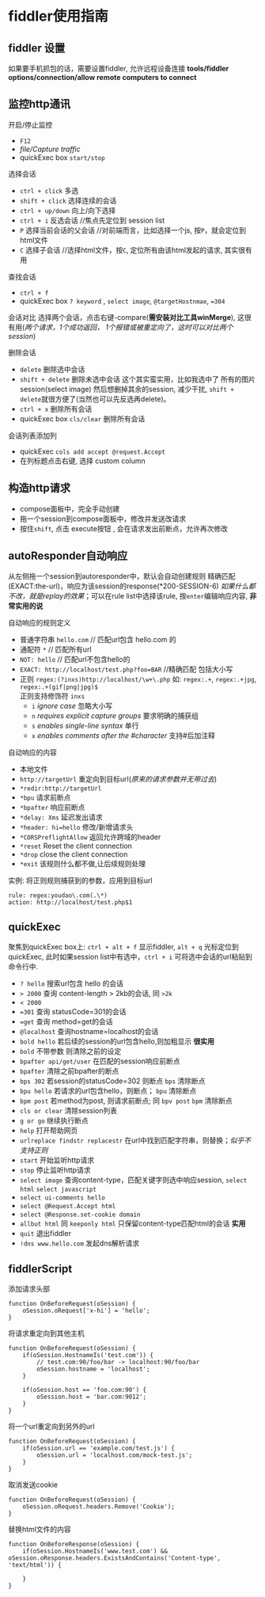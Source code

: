 fiddler使用指南
=============

fiddler 设置
-------
如果要手机抓包的话，需要设置fiddler, 允许远程设备连接 **tools/fiddler options/connection/allow remote computers to connect**

监控http通讯
-----------
开启/停止监控 
- `F12`
- *file/Capture traffic*
- quickExec box `start/stop`

选择会话
- `ctrl + click` 多选
- `shift + click` 选择连续的会话
- `ctrl + up/down` 向上/向下选择
- `ctrl + i` 反选会话 //焦点先定位到 session list
- `P` 选择当前会话的父会话 //对前端而言，比如选择一个js, 按`P`，就会定位到html文件
- `C` 选择子会话 //选择html文件，按`C`, 定位所有由该html发起的请求, 其实很有用 

查找会话
- `ctrl + f`
- quickExec box `? keyword` , `select image`, `@targetHostnmae`, `=304`

会话对比
选择两个会话，点击右键-compare(**需安装对比工具winMerge**), 这很有用(*两个请求，1个成功返回， 1个报错或被重定向了，这时可以对比两个session*)

删除会话
- `delete` 删除选中会话
- `shift + delete` 删除未选中会话
    这个其实蛮实用，比如我选中了 所有的图片session(select image) 然后想删掉其余的session, 减少干扰, `shift + delete`就很方便了(当然也可以先反选再delete)。
- `ctrl + x` 删除所有会话
- quickExec box `cls/clear` 删除所有会话

会话列表添加列
- quickExec `cols add accept @request.Accept`
- 在列标题点击右键, 选择 custom column

构造http请求
---------
- compose面板中，完全手动创建
- 拖一个session到compose面板中，修改并发送改请求
- 按住`shift`, 点击 execute按钮 , 会在请求发出前断点，允许再次修改


autoResponder自动响应
----------
从左侧拖一个session到autoresponder中，默认会自动创建规则 精确匹配(EXACT:the-url)，响应为该session的response(\*200-SESSION-6) *如果什么都不改，就是replay的效果*；可以在rule list中选择该rule, 按`enter`编辑响应内容, **非常实用的说**

自动响应的规则定义
- 普通字符串   `hello.com` // 匹配url包含 hello.com 的
- 通配符 `*`  // 匹配所有url
- `NOT: hello`  // 匹配url不包含hello的
- `EXACT: http://localhost/test.php?foo=BAR`  //精确匹配 包括大小写
- 正则 `regex:(?inxs)http://localhost/\w+\.php`
    如: `regex:.+`, `regex:.+jpg`, `regex:.+(gif|png|jpg)$`  
    正则支持修饰符 `inxs` 
    + `i` *ignore case*  忽略大小写
    + `n` *requires explicit capture groups* 要求明确的捕获组
    + `s` *enables single-line syntax* 单行
    + `x` *enables comments after the #character* 支持#后加注释

自动响应的内容
- 本地文件
- `http://targetUrl` 重定向到目标url(*原来的请求参数并无带过去*)
- `*redir:http://targetUrl`
- `*bpu`  请求前断点
- `*bpafter` 响应前断点
- `*delay: Xms` 延迟发出请求
- `*header: hi=hello` 修改/新增请求头
- `*CORSPreflightAllow` 返回允许跨域的header
- `*reset` Reset the client connection
- `*drop` close the client connection
- `*exit` 该规则什么都不做,让后续规则处理

实例: 将正则规则捕获到的参数，应用到目标url

    rule: regex:youdao\.com(.\*)
    action: http://localhost/test.php$1


quickExec
--------------
聚焦到quickExec box上: `ctrl + alt + f` 显示fiddler, `alt + q` 光标定位到quickExec, 此时如果session list中有选中，`ctrl + i` 可将选中会话的url粘贴到命令行中.

- `? hello` 搜索url包含 hello 的会话  
- `> 2000` 查询 content-length > 2kb的会话,  同 `>2k`
- `< 2000`
- `=301` 查询 statusCode=301的会话
- `=get` 查询 method=get的会话
- `@localhost` 查询hostname=localhost的会话
- `bold hello` 若后续的session的url包含hello,则加粗显示 **很实用**
- `bold` 不带参数 则清除之前的设定
- `bpafter api/get/user` 在匹配的session响应前断点
- `bpafter` 清除之前bpafter的断点
- `bps 302` 若session的statusCode=302 则断点 `bps` 清除断点
- `bpu hello` 若请求的url包含hello，则断点； `bpu` 清除断点
- `bpm post` 若method为post, 则请求前断点; 同 `bpv post`  `bpm` 清除断点
- `cls or clear` 清除session列表
- `g or go` 继续执行断点
- `help` 打开帮助网页
- `urlreplace findstr replacestr` 在url中找到匹配字符串，则替换；*似乎不支持正则*
- `start` 开始监听http请求
- `stop` 停止监听http请求
- `select image` 查询content-type，匹配关键字则选中响应session, `select html` `select javascript`
- `select ui-comments hello`
- `select @Request.Accept html`
- `select @Response.set-cookie domain`
- `allbut html` 同 `keeponly html` 只保留content-type匹配html的会话 **实用**
- `quit` 退出fiddler
- `!dns www.hello.com` 发起dns解析请求

fiddlerScript
------------
添加请求头部

    function OnBeforeRequest(oSession) {
        oSession.oRequest['x-hi'] = 'hello';
    }

将请求重定向到其他主机

    function OnBeforeRequest(oSession) {
        if(oSession.HostnameIs('test.com')) {
            // test.com:90/foo/bar -> localhost:90/foo/bar
            oSession.hostname = 'localhost'; 
        }

        if(oSession.host == 'foo.com:90') {
            oSession.host = 'bar.com:9012';
        }
    }

将一个url重定向到另外的url

    function OnBeforeRequest(oSession) {
        if(oSession.url == 'example.com/test.js') {
            oSession.url = 'localhost.com/mock-test.js';
        }
    }

取消发送cookie

    function OnBeforeRequest(oSession) {
        oSession.oRequest.headers.Remove('Cookie');
    }

替换html文件的内容

    function OnBeforeResponse(oSession) {
        if(oSession.HostnameIs('www.test.com') && oSession.oResponse.headers.ExistsAndContains('Content-type', 'text/html')) {
            
        }
    }